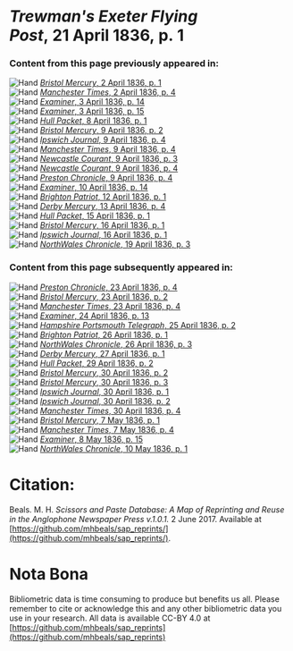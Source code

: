 # *Trewman's Exeter Flying Post*, 21 April 1836, p. 1  
  
### Content from this page previously appeared in:  
![Hand](http://scissorsandpaste.net/wp-content/uploads/2017/06/smallhandpointer.png) [*Bristol Mercury*, 2 April 1836, p. 1](https://mhbeals.github.io/sap_html/Bristol-Mercury/Bristol-Mercury-2-April-1836-p-1)  
![Hand](http://scissorsandpaste.net/wp-content/uploads/2017/06/smallhandpointer.png) [*Manchester Times*, 2 April 1836, p. 4](https://mhbeals.github.io/sap_html/Manchester-Times/Manchester-Times-2-April-1836-p-4)  
![Hand](http://scissorsandpaste.net/wp-content/uploads/2017/06/smallhandpointer.png) [*Examiner*, 3 April 1836, p. 14](https://mhbeals.github.io/sap_html/Examiner/Examiner-3-April-1836-p-14)  
![Hand](http://scissorsandpaste.net/wp-content/uploads/2017/06/smallhandpointer.png) [*Examiner*, 3 April 1836, p. 15](https://mhbeals.github.io/sap_html/Examiner/Examiner-3-April-1836-p-15)  
![Hand](http://scissorsandpaste.net/wp-content/uploads/2017/06/smallhandpointer.png) [*Hull Packet*, 8 April 1836, p. 1](https://mhbeals.github.io/sap_html/Hull-Packet/Hull-Packet-8-April-1836-p-1)  
![Hand](http://scissorsandpaste.net/wp-content/uploads/2017/06/smallhandpointer.png) [*Bristol Mercury*, 9 April 1836, p. 2](https://mhbeals.github.io/sap_html/Bristol-Mercury/Bristol-Mercury-9-April-1836-p-2)  
![Hand](http://scissorsandpaste.net/wp-content/uploads/2017/06/smallhandpointer.png) [*Ipswich Journal*, 9 April 1836, p. 4](https://mhbeals.github.io/sap_html/Ipswich-Journal/Ipswich-Journal-9-April-1836-p-4)  
![Hand](http://scissorsandpaste.net/wp-content/uploads/2017/06/smallhandpointer.png) [*Manchester Times*, 9 April 1836, p. 4](https://mhbeals.github.io/sap_html/Manchester-Times/Manchester-Times-9-April-1836-p-4)  
![Hand](http://scissorsandpaste.net/wp-content/uploads/2017/06/smallhandpointer.png) [*Newcastle Courant*, 9 April 1836, p. 3](https://mhbeals.github.io/sap_html/Newcastle-Courant/Newcastle-Courant-9-April-1836-p-3)  
![Hand](http://scissorsandpaste.net/wp-content/uploads/2017/06/smallhandpointer.png) [*Newcastle Courant*, 9 April 1836, p. 4](https://mhbeals.github.io/sap_html/Newcastle-Courant/Newcastle-Courant-9-April-1836-p-4)  
![Hand](http://scissorsandpaste.net/wp-content/uploads/2017/06/smallhandpointer.png) [*Preston Chronicle*, 9 April 1836, p. 4](https://mhbeals.github.io/sap_html/Preston-Chronicle/Preston-Chronicle-9-April-1836-p-4)  
![Hand](http://scissorsandpaste.net/wp-content/uploads/2017/06/smallhandpointer.png) [*Examiner*, 10 April 1836, p. 14](https://mhbeals.github.io/sap_html/Examiner/Examiner-10-April-1836-p-14)  
![Hand](http://scissorsandpaste.net/wp-content/uploads/2017/06/smallhandpointer.png) [*Brighton Patriot*, 12 April 1836, p. 1](https://mhbeals.github.io/sap_html/Brighton-Patriot/Brighton-Patriot-12-April-1836-p-1)  
![Hand](http://scissorsandpaste.net/wp-content/uploads/2017/06/smallhandpointer.png) [*Derby Mercury*, 13 April 1836, p. 4](https://mhbeals.github.io/sap_html/Derby-Mercury/Derby-Mercury-13-April-1836-p-4)  
![Hand](http://scissorsandpaste.net/wp-content/uploads/2017/06/smallhandpointer.png) [*Hull Packet*, 15 April 1836, p. 1](https://mhbeals.github.io/sap_html/Hull-Packet/Hull-Packet-15-April-1836-p-1)  
![Hand](http://scissorsandpaste.net/wp-content/uploads/2017/06/smallhandpointer.png) [*Bristol Mercury*, 16 April 1836, p. 1](https://mhbeals.github.io/sap_html/Bristol-Mercury/Bristol-Mercury-16-April-1836-p-1)  
![Hand](http://scissorsandpaste.net/wp-content/uploads/2017/06/smallhandpointer.png) [*Ipswich Journal*, 16 April 1836, p. 1](https://mhbeals.github.io/sap_html/Ipswich-Journal/Ipswich-Journal-16-April-1836-p-1)  
![Hand](http://scissorsandpaste.net/wp-content/uploads/2017/06/smallhandpointer.png) [*NorthWales Chronicle*, 19 April 1836, p. 3](https://mhbeals.github.io/sap_html/NorthWales-Chronicle/NorthWales-Chronicle-19-April-1836-p-3)  
  
### Content from this page subsequently appeared in:  
![Hand](http://scissorsandpaste.net/wp-content/uploads/2017/06/smallhandpointer.png) [*Preston Chronicle*, 23 April 1836, p. 4](https://mhbeals.github.io/sap_html/Preston-Chronicle/Preston-Chronicle-23-April-1836-p-4)  
![Hand](http://scissorsandpaste.net/wp-content/uploads/2017/06/smallhandpointer.png) [*Bristol Mercury*, 23 April 1836, p. 2](https://mhbeals.github.io/sap_html/Bristol-Mercury/Bristol-Mercury-23-April-1836-p-2)  
![Hand](http://scissorsandpaste.net/wp-content/uploads/2017/06/smallhandpointer.png) [*Manchester Times*, 23 April 1836, p. 4](https://mhbeals.github.io/sap_html/Manchester-Times/Manchester-Times-23-April-1836-p-4)  
![Hand](http://scissorsandpaste.net/wp-content/uploads/2017/06/smallhandpointer.png) [*Examiner*, 24 April 1836, p. 13](https://mhbeals.github.io/sap_html/Examiner/Examiner-24-April-1836-p-13)  
![Hand](http://scissorsandpaste.net/wp-content/uploads/2017/06/smallhandpointer.png) [*Hampshire Portsmouth Telegraph*, 25 April 1836, p. 2](https://mhbeals.github.io/sap_html/Hampshire-Portsmouth-Telegraph/Hampshire-Portsmouth-Telegraph-25-April-1836-p-2)  
![Hand](http://scissorsandpaste.net/wp-content/uploads/2017/06/smallhandpointer.png) [*Brighton Patriot*, 26 April 1836, p. 1](https://mhbeals.github.io/sap_html/Brighton-Patriot/Brighton-Patriot-26-April-1836-p-1)  
![Hand](http://scissorsandpaste.net/wp-content/uploads/2017/06/smallhandpointer.png) [*NorthWales Chronicle*, 26 April 1836, p. 3](https://mhbeals.github.io/sap_html/NorthWales-Chronicle/NorthWales-Chronicle-26-April-1836-p-3)  
![Hand](http://scissorsandpaste.net/wp-content/uploads/2017/06/smallhandpointer.png) [*Derby Mercury*, 27 April 1836, p. 1](https://mhbeals.github.io/sap_html/Derby-Mercury/Derby-Mercury-27-April-1836-p-1)  
![Hand](http://scissorsandpaste.net/wp-content/uploads/2017/06/smallhandpointer.png) [*Hull Packet*, 29 April 1836, p. 2](https://mhbeals.github.io/sap_html/Hull-Packet/Hull-Packet-29-April-1836-p-2)  
![Hand](http://scissorsandpaste.net/wp-content/uploads/2017/06/smallhandpointer.png) [*Bristol Mercury*, 30 April 1836, p. 2](https://mhbeals.github.io/sap_html/Bristol-Mercury/Bristol-Mercury-30-April-1836-p-2)  
![Hand](http://scissorsandpaste.net/wp-content/uploads/2017/06/smallhandpointer.png) [*Bristol Mercury*, 30 April 1836, p. 3](https://mhbeals.github.io/sap_html/Bristol-Mercury/Bristol-Mercury-30-April-1836-p-3)  
![Hand](http://scissorsandpaste.net/wp-content/uploads/2017/06/smallhandpointer.png) [*Ipswich Journal*, 30 April 1836, p. 1](https://mhbeals.github.io/sap_html/Ipswich-Journal/Ipswich-Journal-30-April-1836-p-1)  
![Hand](http://scissorsandpaste.net/wp-content/uploads/2017/06/smallhandpointer.png) [*Ipswich Journal*, 30 April 1836, p. 2](https://mhbeals.github.io/sap_html/Ipswich-Journal/Ipswich-Journal-30-April-1836-p-2)  
![Hand](http://scissorsandpaste.net/wp-content/uploads/2017/06/smallhandpointer.png) [*Manchester Times*, 30 April 1836, p. 4](https://mhbeals.github.io/sap_html/Manchester-Times/Manchester-Times-30-April-1836-p-4)  
![Hand](http://scissorsandpaste.net/wp-content/uploads/2017/06/smallhandpointer.png) [*Bristol Mercury*, 7 May 1836, p. 1](https://mhbeals.github.io/sap_html/Bristol-Mercury/Bristol-Mercury-7-May-1836-p-1)  
![Hand](http://scissorsandpaste.net/wp-content/uploads/2017/06/smallhandpointer.png) [*Manchester Times*, 7 May 1836, p. 4](https://mhbeals.github.io/sap_html/Manchester-Times/Manchester-Times-7-May-1836-p-4)  
![Hand](http://scissorsandpaste.net/wp-content/uploads/2017/06/smallhandpointer.png) [*Examiner*, 8 May 1836, p. 15](https://mhbeals.github.io/sap_html/Examiner/Examiner-8-May-1836-p-15)  
![Hand](http://scissorsandpaste.net/wp-content/uploads/2017/06/smallhandpointer.png) [*NorthWales Chronicle*, 10 May 1836, p. 1](https://mhbeals.github.io/sap_html/NorthWales-Chronicle/NorthWales-Chronicle-10-May-1836-p-1)  


# Citation: 

Beals. M. H. *Scissors and Paste Database: A Map of Reprinting and Reuse in the Anglophone Newspaper Press v.1.0.1.* 2 June 2017. Available at [https://github.com/mhbeals/sap_reprints/](https://github.com/mhbeals/sap_reprints/). 

# Nota Bona

Bibliometric data is time consuming to produce but benefits us all. Please remember to cite or acknowledge this and any other bibliometric data you use in your research. All data is available CC-BY 4.0 at [https://github.com/mhbeals/sap_reprints](https://github.com/mhbeals/sap_reprints)